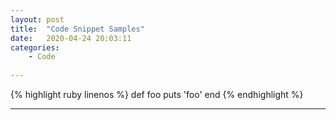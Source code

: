 ```yaml
---
layout: post
title:  "Code Snippet Samples"
date:   2020-04-24 20:03:11
categories:
	- Code
	
---
```



{% highlight ruby linenos %}
def foo
  puts 'foo'
end
{% endhighlight %}

---